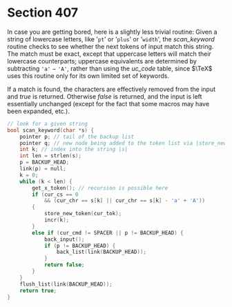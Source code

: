 # Section 407

In case you are getting bored, here is a slightly less trivial routine:
Given a string of lowercase letters, like '`pt`' or '`plus`' or '`width`', the *scan_keyword* routine checks to see whether the next tokens of input match this string.
The match must be exact, except that uppercase letters will match their lowercase counterparts; uppercase equivalents are determined by subtracting `'a'` − `'A'`, rather than using the *uc_code* table, since $\TeX$ uses this routine only for its own limited set of keywords.

If a match is found, the characters are effectively removed from the input and *true* is returned.
Otherwise *false* is returned, and the input is left essentially unchanged (except for the fact that some macros may have been expanded, etc.).

```c parser/subroutines.c
// look for a given string
bool scan_keyword(char *s) {
    pointer p; // tail of the backup list
    pointer q; // new node being added to the token list via |store_new_token|
    int k; // index into the string |s|
    int len = strlen(s);
    p = BACKUP_HEAD;
    link(p) = null;
    k = 0;
    while (k < len) {
        get_x_token(); // recursion is possible here
        if (cur_cs == 0
            && (cur_chr == s[k] || cur_chr == s[k] - 'a' + 'A'))
        {
            store_new_token(cur_tok);
            incr(k);
        }
        else if (cur_cmd != SPACER || p != BACKUP_HEAD) {
            back_input();
            if (p != BACKUP_HEAD) {
                back_list(link(BACKUP_HEAD));
            }
            return false;
        }
    }
    flush_list(link(BACKUP_HEAD));
    return true;
}
```
